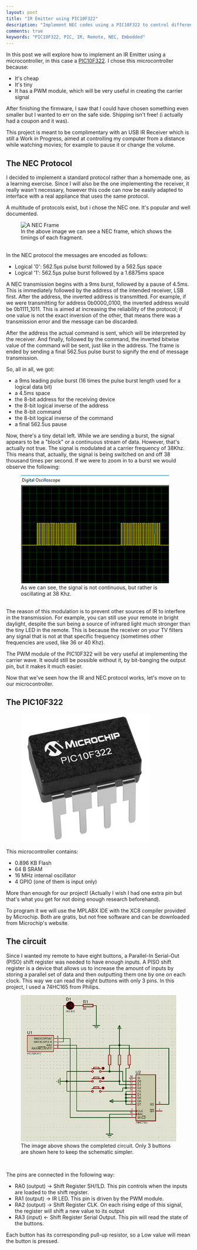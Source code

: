 ```yaml
---
layout: post
title: "IR Emitter using PIC10F322"
description: "Implement NEC codes using a PIC10F322 to control different appliances"
comments: true
keywords: "PIC10F322, PIC, IR, Remote, NEC, Embedded"
---
```


In this post we will explore how to implement an IR Emitter using a microcontroller, in this case a [PIC10F322](https://www.microchip.com/wwwproducts/en/PIC10F322). I chose this microcontroller because:

* It's cheap
* It's tiny
* It has a PWM module, which will be very useful in creating the carrier signal

After finishing the firmware, I saw that I could have chosen something even smaller but I wanted to err on the safe side. Shipping isn't free! (i actually had a coupon and it was).

This project is meant to be complimentary with an USB IR Receiver which is still a Work in Progress, aimed at controlling my computer from a distance while watching movies; for example to pause it or change the volume.

## The NEC Protocol

I decided to implement a standard protocol rather than a homemade one, as a learning exercise. Since I will also be the one implementing the receiver, it really wasn't necessary, however this code can now be easily adapted to interface with a real appliance that uses the same protocol.

A multitude of protocols exist, but i chose the NEC one. It's popular and well documented.
<figure>
    <img src="https://techdocs.altium.com/sites/default/files/wiki_attachments/296329/NECMessageFrame.png" alt="A NEC Frame">
    <figcaption>In the above image we can see a NEC frame, which shows the timings of each fragment.</figcaption>
</figure>
<br>
In the NEC protocol the messages are encoded as follows:

* Logical '0': 562.5µs pulse burst followed by a 562.5µs space
* Logical '1': 562.5µs pulse burst followed by a 1.6875ms space

A NEC transmission begins with a 9ms burst, followed by a pause of 4.5ms. This is immediately followed by the address of the intended receiver, LSB first. After the address, the inverted address is transmitted. For example, if we were transmitting for address 0b0000\_0100, the inverted address would be 0b1111\_1011. This is aimed at increasing the reliability of the protocol; if one value is not the exact inversion of the other, that means there was a transmission error and the message can be discarded.

After the address the actual command is sent, which will be interpreted by the receiver. And finally, followed by the command, the inverted bitwise value of the command will be sent, just like in the address. The frame is ended by sending a final 562.5us pulse burst to signify the end of message transmission.

So, all in all, we got:

* a 9ms leading pulse burst (16 times the pulse burst length used for a logical data bit)
* a 4.5ms space
* the 8-bit address for the receiving device
* the 8-bit logical inverse of the address
* the 8-bit command
* the 8-bit logical inverse of the command
* a final 562.5us pause

Now, there's a tiny detail left. While we are sending a burst, the signal appears to be a "block" or a continuous stream of data. However, that's actually not true. The signal is modulated at a carrier frequency of 38Khz. This means that, actually, the signal is being switched on and off 38 thousand times per second. If we were to zoom in to a burst we would observe the following:

<figure>
    <img src="/assets/images/ir_led/nec_38khz.png" alt="Zoomed in version of an IR transmission">
    <figcaption>As we can see, the signal is not continuous, but rather is oscillating at 38 Khz.</figcaption>
</figure>
<br>
The reason of this modulation is to prevent other sources of IR to interfere in the transmission. For example, you can still use your remote in bright daylight, despite the sun being a source of infrared light much stronger than the tiny LED in the remote. This is because the receiver on your TV filters any signal that is not at that specific frequency (sometimes other frequencies are used, like 36 or 40 Khz).

The PWM module of the PIC10F322 will be very useful at implementing the carrier wave. It would still be possible without it, by bit-banging the output pin, but it makes it much easier.

Now that we've seen how the IR and NEC protocol works, let's move on to our microcontroller.
## The PIC10F322

<figure>
    <img src="/assets/images/parts/pic10f322.png" alt="A picture of a PIC10F322">
</figure>

This microcontroller contains:
* 0.896 KB Flash
* 64 B SRAM
* 16 MHz internal oscillator
* 4 GPIO (one of them is input only)

More than enough for our project! (Actually I wish I had one extra pin but that's what you get for not doing enough research beforehand).

To program it we will use the MPLABX IDE with the XC8 compiler provided by Microchip. Both are gratis, but not free software and can be downloaded from Microchip's website.

## The circuit

Since I wanted my remote to have eight buttons, a Parallel-In Serial-Out (PISO) shift register was needed to have enough inputs. A PISO shift register is a device that allows us to increase the amount of inputs by storing a parallel set of data and then outputting them one by one on each clock. This way we can read the eight buttons with only 3 pins. In this project, I used a 74HC165 from Philips.

<figure>
    <img src="/assets/images/ir_led/schematic.png" alt="Schematic of the IR circuit">
    <figcaption>The image above shows the completed circuit. Only 3 buttons are shown here to keep the schematic simpler.</figcaption>
</figure>
<br>

The pins are connected in the following way:

* RA0 (output) -> Shift Register SH/!LD. This pin controls when the inputs are loaded to the shift register.
* RA1 (output) -> IR LED. This pin is driven by the PWM module.
* RA2 (output) -> Shift Register CLK. On each rising edge of this signal, the register will shift a new value to its output
* RA3 (input) <- Shift Register Serial Output. This pin will read the state of the buttons.

Each button has its corresponding pull-up resistor, so a Low value will mean the button is pressed.